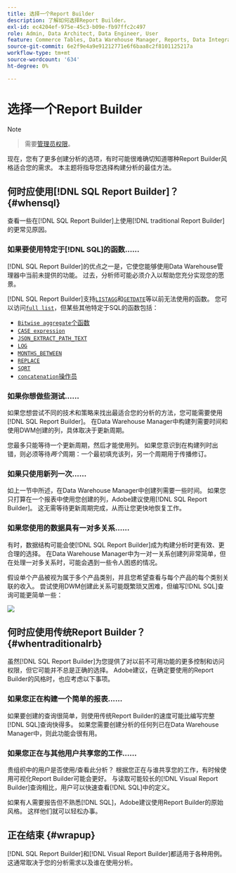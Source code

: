 ```yaml
---
title: 选择一个Report Builder
description: 了解如何选择Report Builder。
exl-id: ec4204ef-975e-45c3-b09e-fb97ffc2c497
role: Admin, Data Architect, Data Engineer, User
feature: Commerce Tables, Data Warehouse Manager, Reports, Data Integration
source-git-commit: 6e2f9e4a9e91212771e6f6baa8c2f8101125217a
workflow-type: tm+mt
source-wordcount: '634'
ht-degree: 0%

---
```


# 选择一个Report Builder

>[!NOTE]
>>需要[管理员权限](../../administrator/user-management/user-management.md)。

现在，您有了更多创建分析的选项，有时可能很难确切知道哪种Report Builder风格适合您的需求。 本主题将指导您选择构建分析的最佳方法。

## 何时应使用[!DNL SQL Report Builder]？ {#whensql}

查看一些在[!DNL SQL Report Builder]上使用[!DNL traditional Report Builder]的更常见原因。

### 如果要使用特定于[!DNL SQL]的函数……

[!DNL SQL Report Builder]的优点之一是，它使您能够使用Data Warehouse管理器中当前未提供的功能。 过去，分析师可能必须介入以帮助您充分实现您的愿景。

[!DNL SQL Report Builder]支持[`LISTAGG`](https://docs.aws.amazon.com/redshift/latest/dg/r_LISTAGG.html)和[`GETDATE`](https://docs.aws.amazon.com/redshift/latest/dg/r_GETDATE.html)等以前无法使用的函数。 您可以访问[`full list`](https://docs.aws.amazon.com/redshift/latest/dg/c_SQL_functions.html)，但某些其他特定于SQL的函数包括：

* [`Bitwise aggregate`个函数](https://docs.aws.amazon.com/redshift/latest/dg/c_bitwise_aggregate_functions.html)
* [`CASE expression`](https://docs.aws.amazon.com/redshift/latest/dg/r_CASE_function.html)
* [`JSON_EXTRACT_PATH_TEXT`](https://docs.aws.amazon.com/redshift/latest/dg/JSON_EXTRACT_PATH_TEXT.html)
* [`LOG`](https://docs.aws.amazon.com/redshift/latest/dg/r_LOG.html)
* [`MONTHS_BETWEEN`](https://docs.aws.amazon.com/redshift/latest/dg/r_MONTHS_BETWEEN_function.html)
* [`REPLACE`](https://docs.aws.amazon.com/redshift/latest/dg/r_REPLACE.html)
* [`SQRT`](https://docs.aws.amazon.com/redshift/latest/dg/r_SQRT.html)
* [`concatenation`操作员](https://docs.aws.amazon.com/redshift/latest/dg/r_concat_op.html)

### 如果你想做些测试……

如果您想尝试不同的技术和策略来找出最适合您的分析的方法，您可能需要使用[!DNL SQL Report Builder]。 在Data Warehouse Manager中构建列需要时间和使用DWM创建的列，具体取决于更新周期。

您最多只能等待一个更新周期，然后才能使用列。 如果您意识到在构建列时出错，则必须等待&#x200B;*两个*&#x200B;周期：一个最初填充该列，另一个周期用于传播修订。

### 如果只使用新列一次……

如上一节中所述，在Data Warehouse Manager中创建列需要一些时间。 如果您只打算在一个报表中使用您创建的列，Adobe建议使用[!DNL SQL Report Builder]。 这无需等待更新周期完成，从而让您更快地恢复工作。

### 如果您使用的数据具有一对多关系……

有时，数据结构可能会使[!DNL SQL Report Builder]成为构建分析时更有效、更合理的选择。 在Data Warehouse Manager中为一对一关系创建列非常简单，但在处理一对多关系时，可能会遇到一些令人困惑的情况。

假设单个产品被视为属于多个产品类别，并且您希望查看与每个产品的每个类别关联的收入。 尝试使用DWM创建此关系可能既繁琐又困难，但编写[!DNL SQL]查询可能更简单一些：

![](../../assets/When_should_I_use_the_RB_2.png)

## 何时应使用传统Report Builder？ {#whentraditionalrb}

虽然[!DNL SQL Report Builder]为您提供了对以前不可用功能的更多控制和访问权限，但它可能并不总是正确的选择。 Adobe建议，在确定要使用的Report Builder的风格时，也应考虑以下事项。

### 如果您正在构建一个简单的报表……

如果要创建的查询很简单，则使用传统Report Builder的速度可能比编写完整[!DNL SQL]查询快得多。 如果您需要创建分析的任何列已在Data Warehouse Manager中，则此功能会很有用。

### 如果您正在与其他用户共享您的工作……

贵组织中的用户是否使用/查看此分析？ 根据您正在与谁共享您的工作，有时候使用可视化Report Builder可能会更好。 与读取可能较长的[!DNL Visual Report Builder]查询相比，用户可以快速查看[!DNL SQL]中的定义。

如果有人需要报告但不熟悉[!DNL SQL]，Adobe建议使用Report Builder的原始风格。 这样他们就可以轻松办事。

## 正在结束 {#wrapup}

[!DNL SQL Report Builder]和[!DNL Visual Report Builder]都适用于各种用例。 这通常取决于您的分析需求以及谁在使用分析。
